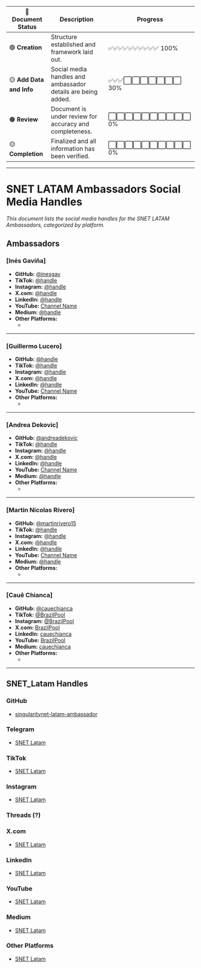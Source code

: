 | **📜 Document Status**   | **Description**                                            | **Progress**       |
|--------------------------|------------------------------------------------------------|--------------------|
| 🟢 **Creation**           | Structure established and framework laid out.             | ✅✅✅✅✅✅✅✅✅✅ 100%  |
| 🟡 **Add Data and Info**  | Social media handles and ambassador details are being added.| ✅✅✅⬜⬜⬜⬜⬜⬜⬜ 30%  |
| 🟠 **Review**             | Document is under review for accuracy and completeness.     | ⬜⬜⬜⬜⬜⬜⬜⬜⬜⬜ 0%    |
| 🟡 **Completion**         | Finalized and all information has been verified.            | ⬜⬜⬜⬜⬜⬜⬜⬜⬜⬜ 0%    |


___


# SNET LATAM Ambassadors Social Media Handles

_This document lists the social media handles for the SNET LATAM Ambassadors, categorized by platform._

## Ambassadors

### [Inés Gaviña]
- **GitHub:** [@inesgav](https://github.com/inesgav)
- **TikTok:** [@handle](https://www.tiktok.com/@handle)
- **Instagram:** [@handle](https://www.instagram.com/handle)
- **X.com:** [@handle](https://x.com/handle)
- **LinkedIn:** [@handle](https://www.linkedin.com/in/handle)
- **YouTube:** [Channel Name](https://www.youtube.com/channel/handle)
- **Medium:** [@handle](https://medium.com/@handle)
- **Other Platforms:**
  - [Platform Name]: [@handle](#)

---

### [Guillermo Lucero]
- **GitHub:** [@handle](https://github.com/@handle)
- **TikTok:** [@handle](https://www.tiktok.com/@handle)
- **Instagram:** [@handle](https://www.instagram.com/handle)
- **X.com:** [@handle](https://x.com/handle)
- **LinkedIn:** [@handle](https://www.linkedin.com/in/handle)
- **YouTube:** [Channel Name](https://www.youtube.com/channel/handle)
- **Other Platforms:**
  - [Platform Name]: [@handle](#)

---

### [Andrea Dekovic]
- **GitHub:** [@andreadekovic](https://github.com/andreadekovic)
- **TikTok:** [@handle](https://www.tiktok.com/@handle)
- **Instagram:** [@handle](https://www.instagram.com/handle)
- **X.com:** [@handle](https://x.com/handle)
- **LinkedIn:** [@handle](https://www.linkedin.com/in/handle)
- **YouTube:** [Channel Name](https://www.youtube.com/channel/handle)
- **Medium:** [@handle](https://medium.com/@handle)
- **Other Platforms:**
  - [Platform Name]: [@handle](#)

---

### [Martin Nicolas Rivero]
- **GitHub:** [@martinrivero15](https://github.com/martinrivero15)
- **TikTok:** [@handle](https://www.tiktok.com/@handle)
- **Instagram:** [@handle](https://www.instagram.com/handle)
- **X.com:** [@handle](https://x.com/handle)
- **LinkedIn:** [@handle](https://www.linkedin.com/in/handle)
- **YouTube:** [Channel Name](https://www.youtube.com/channel/handle)
- **Medium:** [@handle](https://medium.com/@handle)
- **Other Platforms:**
  - [Platform Name]: [@handle](#)

---

### [Cauê Chianca]
- **GitHub:** [@cauechianca](https://github.com/cauechianca)
- **TikTok:** [@BrazilPool](https://www.tiktok.com/@BrazilPool)
- **Instagram:** [@BrazilPool](https://www.instagram.com/BrazilPool)
- **X.com:** [BrazilPool](https://x.com/BrazilPool)
- **LinkedIn:** [cauechianca](https://www.linkedin.com/in/cauechianca)
- **YouTube:** [BrazilPool](https://www.youtube.com/@BrazilPool)
- **Medium:** [cauechianca](https://medium.com/cauechianca)
- **Other Platforms:**
  - [Platform Name]: [@handle](#)

---

## SNET_Latam Handles

### GitHub
- [singularitynet-latam-ambassador](https://github.com/singularitynet-latam-ambassador)

### Telegram
- [SNET Latam](https://t.me/@handle)

### TikTok
- [SNET Latam](https://www.tiktok.com/@handle)

### Instagram
- [SNET Latam](https://www.instagram.com/singularitynetlatam)

### Threads (?)

### X.com
- [SNET Latam](https://x.com/@SNET_Latam)

### LinkedIn
- [SNET Latam](https://www.linkedin.com/in/handle)

### YouTube
- [SNET Latam](https://www.youtube.com/channel/handle)

### Medium
- [SNET Latam](https://medium.com/@handle)
  

### Other Platforms
- [SNET Latam](#)

